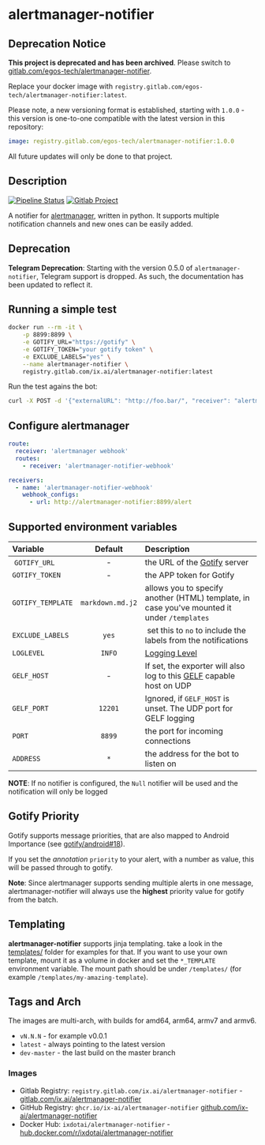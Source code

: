 # alertmanager-notifier

## Deprecation Notice

**This project is deprecated and has been archived**. Please switch to [gitlab.com/egos-tech/alertmanager-notifier](https://gitlab.com/egos-tech/alertmanager-notifier).

Replace your docker image with `registry.gitlab.com/egos-tech/alertmanager-notifier:latest`.

Please note, a new versioning format is established, starting with `1.0.0` - this version is one-to-one compatible with the latest version in this repository:

```yml
image: registry.gitlab.com/egos-tech/alertmanager-notifier:1.0.0
```

All future updates will only be done to that project.

## Description

[![Pipeline Status](https://gitlab.com/ix.ai/alertmanager-notifier/badges/master/pipeline.svg)](https://gitlab.com/ix.ai/alertmanager-notifier/)
[![Gitlab Project](https://img.shields.io/badge/GitLab-Project-554488.svg)](https://gitlab.com/ix.ai/alertmanager-notifier/)

A notifier for [alertmanager](https://github.com/prometheus/alertmanager), written in python. It supports multiple notification channels and new ones can be easily added.

## Deprecation

**Telegram Deprecation**: Starting with the version 0.5.0 of `alertmanager-notifier`, Telegram support is dropped. As such, the documentation has been updated to reflect it.

## Running a simple test

```sh
docker run --rm -it \
    -p 8899:8899 \
    -e GOTIFY_URL="https://gotify" \
    -e GOTIFY_TOKEN="your gotify token" \
    -e EXCLUDE_LABELS="yes" \
    --name alertmanager-notifier \
    registry.gitlab.com/ix.ai/alertmanager-notifier:latest
```

Run the test agains the bot:

```sh
curl -X POST -d '{"externalURL": "http://foo.bar/", "receiver": "alertmanager-notifier-webhook", "alerts": [{"status":"Testing alertmanager-notifier", "labels":{}, "annotations":{}, "generatorURL": "http://foo.bar"}]}' -H "Content-Type: application/json" localhost:8899/alert
```

## Configure alertmanager

```yml
route:
  receiver: 'alertmanager webhook'
  routes:
    - receiver: 'alertmanager-notifier-webhook'

receivers:
  - name: 'alertmanager-notifier-webhook'
    webhook_configs:
      - url: http://alertmanager-notifier:8899/alert
```

## Supported environment variables

| **Variable**        | **Default**      | **Description**                                                                                                            |
|:--------------------|:----------------:|:---------------------------------------------------------------------------------------------------------------------------|
| `GOTIFY_URL`        | -                | the URL of the [Gotify](https://gotify.net/) server |
| `GOTIFY_TOKEN`      | -                | the APP token for Gotify |
| `GOTIFY_TEMPLATE`   | `markdown.md.j2` | allows you to specify another (HTML) template, in case you've mounted it under `/templates` |
| `EXCLUDE_LABELS`    | `yes`            | set this to `no` to include the labels from the notifications |
| `LOGLEVEL`          | `INFO`           | [Logging Level](https://docs.python.org/3/library/logging.html#levels) |
| `GELF_HOST`         | -                | If set, the exporter will also log to this [GELF](https://docs.graylog.org/en/3.0/pages/gelf.html) capable host on UDP |
| `GELF_PORT`         | `12201`          | Ignored, if `GELF_HOST` is unset. The UDP port for GELF logging |
| `PORT`              | `8899`           | the port for incoming connections |
| `ADDRESS`           | `*`              | the address for the bot to listen on |

**NOTE**: If no notifier is configured, the `Null` notifier will be used and the notification will only be logged

## Gotify Priority

Gotify supports message priorities, that are also mapped to Android Importance (see [gotify/android#18](https://github.com/gotify/android/issues/18)).

If you set the *annotation* `priority` to your alert, with a number as value, this will be passed through to gotify.

**Note**: Since alertmanager supports sending multiple alerts in one message, alertmanager-notifier will always use the **highest** priority value for gotify from the batch.

## Templating

**alertmanager-notifier** supports jinja templating. take a look in the [templates/](templates/) folder for examples for that. If you want to use your own template, mount it as a volume in docker and set the `*_TEMPLATE` environment variable. The mount path should be under `/templates/` (for example `/templates/my-amazing-template`).

## Tags and Arch

The images are multi-arch, with builds for amd64, arm64, armv7 and armv6.

* `vN.N.N` - for example v0.0.1
* `latest` - always pointing to the latest version
* `dev-master` - the last build on the master branch

### Images

* Gitlab Registry: `registry.gitlab.com/ix.ai/alertmanager-notifier` - [gitlab.com/ix.ai/alertmanager-notifier](https://gitlab.com/ix.ai/alertmanager-notifier)
* GitHub Registry: `ghcr.io/ix-ai/alertmanager-notifier` [github.com/ix-ai/alertmanager-notifier](https://github.com/ix-ai/alertmanager-notifier)
* Docker Hub: `ixdotai/alertmanager-notifier` - [hub.docker.com/r/ixdotai/alertmanager-notifier](https://hub.docker.com/r/ixdotai/alertmanager-notifier)
